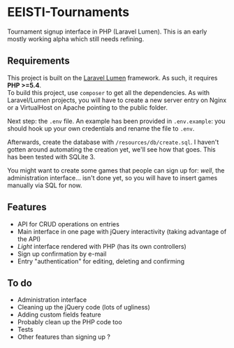 # EEISTI-Tournaments
Tournament signup interface in PHP (Laravel Lumen). This is an early mostly working alpha which still needs refining.

## Requirements
This project is built on the [Laravel Lumen](http://lumen.laravel.com/) framework. As such, it requires **PHP >=5.4**.  
To build this project, use `composer` to get all the dependencies. As with Laravel/Lumen projects, you will have to create a new server entry on Nginx or a VirtualHost on Apache pointing to the public folder.  

Next step: the `.env` file. An example has been provided in `.env.example`: you should hook up your own credentials and rename the file to `.env`.  

Afterwards, create the database with `/resources/db/create.sql`. I haven't gotten around automating the creation yet, we'll see how that goes. This has been tested with SQLite 3.  

You might want to create some games that people can sign up for: *well*, the administration interface... isn't done yet, so you will have to insert games manually via SQL for now.

## Features

- API for CRUD operations on entries
- Main interface in one page with jQuery interactivity (taking advantage of the API)
- *Light* interface rendered with PHP (has its own controllers)
- Sign up confirmation by e-mail
- Entry "authentication" for editing, deleting and confirming

## To do

- Administration interface
- Cleaning up the jQuery code (lots of ugliness)
- Adding custom fields feature
- Probably clean up the PHP code too
- Tests
- Other features than signing up ?
